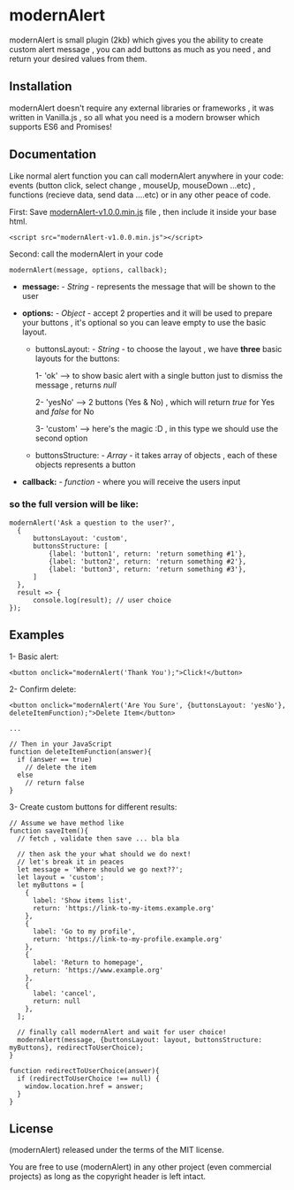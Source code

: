 # modernAlert
modernAlert is small plugin (2kb) which gives you the ability to create custom alert message , you can add buttons as much as you need , and return your desired values from them.

## Installation
modernAlert doesn't require any external libraries or frameworks , it was written in Vanilla.js , so all what you need is a modern 
browser which supports ES6 and Promises!

## Documentation

Like normal alert function you can call modernAlert anywhere in your code: events (button click, select change , mouseUp, mouseDown
...etc) , functions (recieve data, send data ....etc) or in any other peace of code.

First: Save [modernAlert-v1.0.0.min.js](https://raw.githubusercontent.com/agashe/modernAlert/master/modernAlert-v1.0.0.min.js)
file , then include it inside your base html.

```
<script src="modernAlert-v1.0.0.min.js"></script>
```

Second: call the modernAlert in your code

```
modernAlert(message, options, callback);
```
* **message:** - *String* - represents the message that will be shown to the user

* **options:** - *Object* - accept 2 properties and it will be used to prepare your buttons , it's optional so you can leave empty to use the basic 
               layout.
  * buttonsLayout: - *String* - to choose the layout , we have **three** basic layouts for the buttons:
  
      1- 'ok' --> to show basic alert with a single button just to dismiss the message , returns *null*
  
      2- 'yesNo' --> 2 buttons (Yes & No) , which will return *true* for Yes and *false* for No
  
      3- 'custom' --> here's the magic :D , in this type we should use the second option
  
  * buttonsStructure: - *Array* - it takes array of objects , each of these objects represents a button

* **callback:** - *function* - where you will receive the users input

### so the full version will be like:
```
modernAlert('Ask a question to the user?', 
  {
      buttonsLayout: 'custom',
      buttonsStructure: [
          {label: 'button1', return: 'return something #1'},
          {label: 'button2', return: 'return something #2'},
          {label: 'button3', return: 'return something #3'},
      ]
  },
  result => {
      console.log(result); // user choice 
});
```
## Examples

1- Basic alert:

```
<button onclick="modernAlert('Thank You');">Click!</button>
```

2- Confirm delete:

```
<button onclick="modernAlert('Are You Sure', {buttonsLayout: 'yesNo'}, deleteItemFunction);">Delete Item</button>

...

// Then in your JavaScript
function deleteItemFunction(answer){
  if (answer == true)
    // delete the item
  else
    // return false
}
```

3- Create custom buttons for different results:

```
// Assume we have method like 
function saveItem(){
  // fetch , validate then save ... bla bla
  
  // then ask the your what should we do next!
  // let's break it in peaces
  let message = 'Where should we go next??';
  let layout = 'custom';
  let myButtons = [
    {
      label: 'Show items list', 
      return: 'https://link-to-my-items.example.org'
    },
    {
      label: 'Go to my profile', 
      return: 'https://link-to-my-profile.example.org'
    },
    {
      label: 'Return to homepage', 
      return: 'https://www.example.org'
    },
    {
      label: 'cancel', 
      return: null
    },
  ];
  
  // finally call modernAlert and wait for user choice!
  modernAlert(message, {buttonsLayout: layout, buttonsStructure: myButtons}, redirectToUserChoice);
}

function redirectToUserChoice(answer){
  if (redirectToUserChoice !== null) {
    window.location.href = answer;
  }
}
```

## License
(modernAlert) released under the terms of the MIT license.

You are free to use (modernAlert) in any other project (even commercial projects) as long as the copyright header is left intact. 
